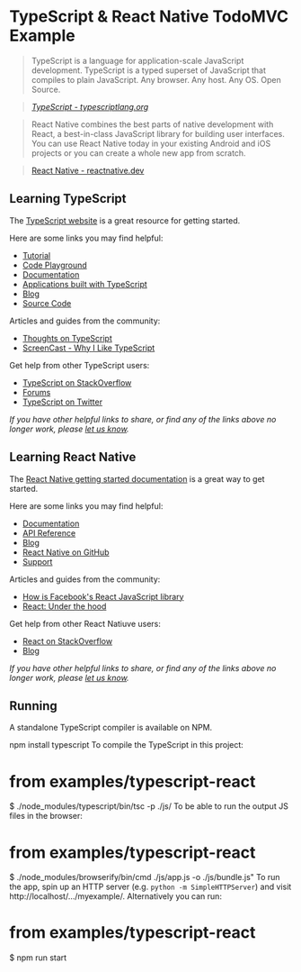 # TypeScript & React Native TodoMVC Example

> TypeScript is a language for application-scale JavaScript development. TypeScript is a typed superset of JavaScript that compiles to plain JavaScript. Any browser. Any host. Any OS. Open Source.

> _[TypeScript - typescriptlang.org](http://typescriptlang.org)_

> React Native combines the best parts of native development with React, a best-in-class JavaScript library for building user interfaces. You can use React Native today in your existing Android and iOS projects or you can create a whole new app from scratch.

> [React Native - reactnative.dev](https://reactnative.dev/)

## Learning TypeScript

The [TypeScript website](http://typescriptlang.org) is a great resource for getting started.

Here are some links you may find helpful:

* [Tutorial](http://www.typescriptlang.org/Tutorial)
* [Code Playground](http://www.typescriptlang.org/Playground)
* [Documentation](https://github.com/Microsoft/TypeScript/wiki)
* [Applications built with TypeScript](http://www.typescriptlang.org/Samples)
* [Blog](http://blogs.msdn.com/b/typescript)
* [Source Code](https://github.com/Microsoft/TypeScript)

Articles and guides from the community:

* [Thoughts on TypeScript](http://www.nczonline.net/blog/2012/10/04/thoughts-on-typescript)
* [ScreenCast - Why I Like TypeScript](https://www.youtube.com/watch?v=Mh5VQVfWTbs)

Get help from other TypeScript users:

* [TypeScript on StackOverflow](http://stackoverflow.com/questions/tagged/typescript)
* [Forums](https://github.com/Microsoft/TypeScript/issues)
* [TypeScript on Twitter](http://twitter.com/typescriptlang)

_If you have other helpful links to share, or find any of the links above no longer work, please [let us know](https://github.com/tastejs/todomvc/issues)._

## Learning React Native

The [React Native getting started documentation](https://reactnative.dev/docs/getting-started) is a great way to get started.

Here are some links you may find helpful:

* [Documentation](http://facebook.github.io/react/docs/getting-started.html)
* [API Reference](http://facebook.github.io/react/docs/reference.html)
* [Blog](http://facebook.github.io/react/blog/)
* [React Native on GitHub](https://reactnative.dev)
* [Support](http://facebook.github.io/react/support.html)

Articles and guides from the community:

* [How is Facebook's React JavaScript library](http://www.quora.com/React-JS-Library/How-is-Facebooks-React-JavaScript-library)
* [React: Under the hood](http://www.quora.com/Pete-Hunt/Posts/React-Under-the-Hood)

Get help from other React Natiuve users:

* [React on StackOverflow](http://stackoverflow.com/questions/tagged/react-native)
* [Blog](https://reactnative.dev/blog/)

_If you have other helpful links to share, or find any of the links above no longer work, please [let us know](https://github.com/tastejs/todomvc/issues)._

## Running

A standalone TypeScript compiler is available on NPM.

npm install typescript
To compile the TypeScript in this project:

# from examples/typescript-react
$ ./node_modules/typescript/bin/tsc -p ./js/
To be able to run the output JS files in the browser:

# from examples/typescript-react
$ ./node_modules/browserify/bin/cmd ./js/app.js -o ./js/bundle.js"
To run the app, spin up an HTTP server (e.g. `python -m SimpleHTTPServer`) and visit http://localhost/.../myexample/.
Alternatively you can run:

# from examples/typescript-react
$ npm run start
